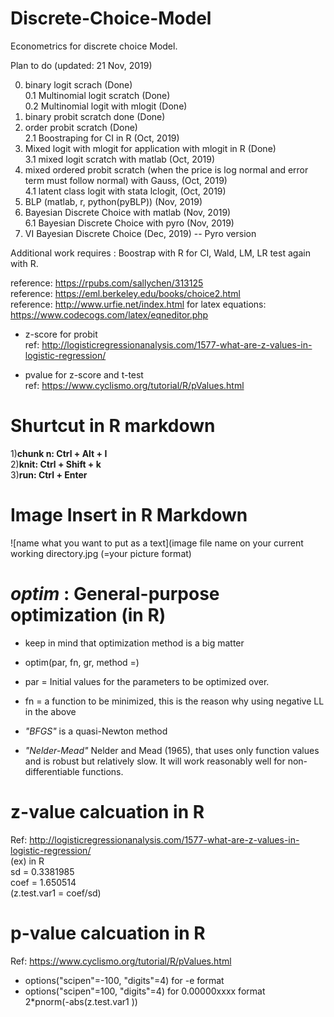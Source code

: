 # Discrete-Choice-Model
Econometrics for discrete choice Model.

Plan to do (updated: 21 Nov, 2019)  

0. binary logit scrach (Done)  
0.1 Multinomial logit scratch (Done)  
0.2 Multinomial logit with mlogit (Done)  
1. binary probit scratch done (Done)  
2. order probit scratch (Done)  
2.1 Boostraping for CI in R (Oct, 2019)
3. Mixed logit with mlogit for application with mlogit in R (Done)  
3.1 mixed logit scratch with matlab (Oct, 2019)  
4. mixed ordered probit scratch (when the price is log normal and error term must follow normal) with Gauss, (Oct, 2019)  
4.1 latent class logit with stata lclogit, (Oct, 2019)  
5. BLP (matlab, r, python(pyBLP)) (Nov, 2019)  
6. Bayesian Discrete Choice with matlab (Nov, 2019)  
6.1 Bayesian Discrete Choice with pyro (Nov, 2019)  
7. VI Bayesian Discrete Choice (Dec, 2019) -- Pyro version 

Additional work requires : Boostrap with R for CI, Wald, LM, LR test again with R.

reference: https://rpubs.com/sallychen/313125  
reference: https://eml.berkeley.edu/books/choice2.html  
reference: http://www.urfie.net/index.html
for latex equations: https://www.codecogs.com/latex/eqneditor.php  

* z-score for probit  
ref: http://logisticregressionanalysis.com/1577-what-are-z-values-in-logistic-regression/  

* pvalue for z-score and t-test  
ref: https://www.cyclismo.org/tutorial/R/pValues.html  

# Shurtcut in R markdown 
1)**chunk n: Ctrl + Alt + I**    
2)**knit: Ctrl + Shift + k**    
3)**run: Ctrl + Enter**    

# Image Insert in R Markdown

![name what you want to put as a text](image file name on your current working directory.jpg (=your picture format)


# *optim* : General-purpose optimization (in R)
* keep in mind that optimization method is a big matter

* optim(par, fn, gr, method =)

* par = Initial values for the parameters to be optimized over.

* fn = a function to be minimized, this is the reason why using negative LL in the above

* *"BFGS"* is a quasi-Newton method

* *"Nelder-Mead"* Nelder and Mead (1965), that uses only function values and is robust but   relatively slow. It will work reasonably well for non-differentiable functions.


# z-value calcuation in R
Ref: http://logisticregressionanalysis.com/1577-what-are-z-values-in-logistic-regression/  
(ex) in R  
sd = 0.3381985  
coef = 1.650514  
(z.test.var1 =  coef/sd)  


# p-value calcuation in R  
Ref: https://www.cyclismo.org/tutorial/R/pValues.html    
* options("scipen"=-100, "digits"=4) for -e format  
* options("scipen"=100, "digits"=4) for 0.00000xxxx format  
2*pnorm(-abs(z.test.var1 ))
